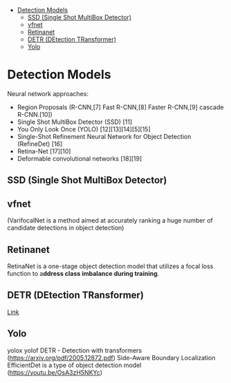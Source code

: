 <!--ts-->
   * [Detection Models](#detection-models)
      * [SSD (Single Shot MultiBox Detector)](#ssd-single-shot-multibox-detector)
      * [vfnet](#vfnet)
      * [Retinanet](#retinanet)
      * [DETR (DEtection TRansformer)](#detr-detection-transformer)
      * [Yolo](#yolo)

<!-- Added by: gil_diy, at: Thu 01 Sep 2022 01:20:14 IDT -->

<!--te-->

# Detection Models

Neural network approaches:

* Region Proposals (R-CNN,[7] Fast R-CNN,[8] Faster R-CNN,[9] cascade R-CNN.[10])
* Single Shot MultiBox Detector (SSD) [11]
* You Only Look Once (YOLO) [12][13][14][5][15]
* Single-Shot Refinement Neural Network for Object Detection (RefineDet) [16]
* Retina-Net [17][10]
* Deformable convolutional networks [18][19]

## SSD (Single Shot MultiBox Detector)

## vfnet 
(VarifocalNet is a method aimed at accurately ranking a huge number of candidate detections in object detection)

## Retinanet

RetinaNet is a one-stage object detection model that utilizes a focal loss function to a**ddress class imbalance during training**.

## DETR (DEtection TRansformer)

[Link](https://arxiv.org/pdf/2005.12872.pdf)

## Yolo
yolox
yolof
DETR - Detection with transformers (https://arxiv.org/pdf/2005.12872.pdf)
Side-Aware Boundary Localization 
EfficientDet is a type of object detection model (https://youtu.be/OsA3zH5NKYc)